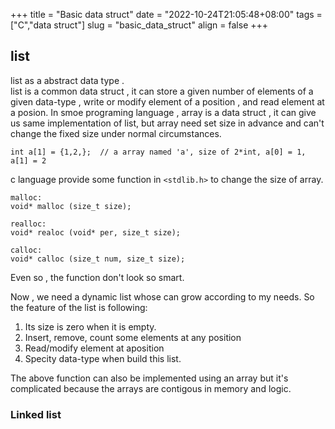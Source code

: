+++
 title = "Basic data struct" 
 date = "2022-10-24T21:05:48+08:00" 
 tags = ["C","data struct"] 
 slug = "basic_data_struct"
 align = false
+++
## list
list as a abstract data type .      
list is a common data struct , it can store a given number of elements of a given data-type , write or modify element of a position , and read element at a posion. In smoe programing language , array is a data struct , it can give us same implementation  of  list, but array need set size in advance and can't change  the fixed size under normal circumstances.
```
int a[1] = {1,2,};  // a array named 'a', size of 2*int, a[0] = 1, a[1] = 2 
```

c language provide some function in `<stdlib.h>`  to change the size of array.
```
malloc:
void* malloc (size_t size);

realloc:
void* realoc (void* per, size_t size);

calloc:
void* calloc (size_t num, size_t size);
```
Even so , the function don't look so smart.

Now , we need a dynamic list whose can grow according to my needs. So the feature of the list is following:
1. Its size is zero when it is empty.
2. Insert, remove, count some elements at any position 
3. Read/modify element at aposition
4. Specity data-type when build this list.        

The above function can also be implemented using an array but  it's complicated because the arrays are contigous in memory and logic. 

### Linked list
  
